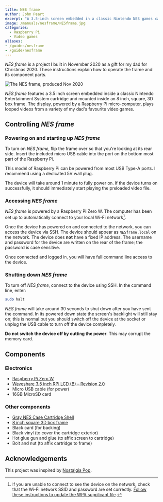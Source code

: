 ```yaml
---
title: NES frame
author: John Peart
excerpt: "A 3.5-inch screen embedded in a classic Nintendo NES games cartridge, powered by Raspberry Pi and mounted in a 3D box frame."
image: /manuals/nesframe/NESframe.jpg
categories:
  - Raspberry Pi
  - Video games
aliases:
- /guides/nesframe
- /guide/nesframe
---
```


*NES frame* is a project I built in November 2020 as a gift for my dad for Christmas 2020. These instructions explain how to operate the frame and its component parts.

![The NES frame, produced Nov 2020](/assets/images/guides/nesframe/NESframe.jpg)

*NES frame* features a 3.5 inch screen embedded inside a classic Nintendo Entertainment System cartridge and mounted inside an 8 inch, square, 3D box frame. The display, powered by a Raspberry Pi micro-computer, plays looped videos from a variety of my dad's favourite video games.

## Controlling *NES frame*

### Powering on and starting up *NES frame*

To turn on *NES frame*, flip the frame over so that you're looking at its rear side. Insert the included micro USB cable into the port on the bottom most part of the Raspberry Pi.

This model of Raspberry Pi can be powered from most USB Type-A ports. I recommend using a dedicated 5V wall plug.

The device will take around 1 minute to fully power on. If the device turns on successfully, it should immediately start playing the preloaded video file.

### Accessing *NES frame*

*NES frame* is powered by a Raspberry Pi Zero W. The computer has been set up to automatically connect to your local Wi-Fi network[^wifi].

Once the device has powered on and connected to the network, you can access the device via SSH. The device should appear as `NESframe.local` on the network. The device does **not** have a fixed IP address. The username and password for the device are written on the rear of the frame; the password is case sensitive.

Once connected and logged in, you will have full command line access to the device.

### Shutting down *NES frame*

To turn off *NES frame*, connect to the device using SSH. In the command line, enter:

```bash
sudo halt
```

*NES frame* will take around 30 seconds to shut down after you have sent the command. In its powered down state the screen's backlight will still stay on; this is normal but you should switch off the device at the socket or unplug the USB cable to turn off the device completely.

**Do not switch the device off by cutting the power**. This may corrupt the memory card.

## Components

### Electronics

- <a href="https://www.raspberrypi.org/products/raspberry-pi-zero-w/?resellerType=home" target="_blank" rel="noopener noreferrer">Raspberry Pi Zero W</a>
- <a href="https://www.waveshare.com/wiki/3.5inch_RPi_LCD_(B)" target="_blank" rel="noopener noreferrer">Waveshare 3.5 inch RPi LCD (B) – Revision 2.0</a>
- Micro USB cable (for power)
- 16GB MicroSD card

### Other components

- <a href="https://www.ebay.co.uk/itm/Gray-NES-Case-Cartridge-Shell-Replacement-For-Nintendo-Entertainment-System/202857687430" target="_blank" rel="noopener noreferrer">Gray NES Case Cartridge Shell</a>
- <a href="https://www.ebay.co.uk/itm/8-x-8-3D-Box-Frame-Photo-Picture-Deep-Display-4-x-4-Mount-Black-Grey/114389850135" target="_blank" rel="noopener noreferrer">8 inch square 3D box frame</a>
- Black card (for backing)
- Black vinyl (to cover the cartridge exterior)
- Hot glue gun and glue (to affix screen to cartridge)
- Bolt and nut (to affix cartridge to frame)

## Acknowledgements

This project was inspired by <a href="https://www.nostalgiapop.com/nes-project/" target="_blank" rel="noopener noreferrer">Nostalgia Pop</a>.

[^wifi]: If you are unable to connect to see the device on the network, check that the Wi-Fi network SSID and password are set correctly. <a href="https://www.raspberrypi-spy.co.uk/2017/04/manually-setting-up-pi-wifi-using-wpa_supplicant-conf/" target="_blank" rel="noopener noreferrer">Follow these instructions to update the WPA supplicant file</a>.

